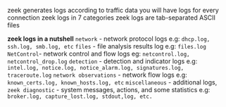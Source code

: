 
zeek generates logs according to traffic data
you will have logs for every connection
zeek logs in 7 categories
zeek logs are tab-separated ASCII files

**zeek logs in a nutshell**
`network` - network protocol logs
e.g: `dhcp.log, ssh.log, smb.log, etc`
`files` - file analysis results log
e.g: `files.log`
`NetControl`- network control and flow logs
eg: `netcontrol.log, netcontrol_drop.log`
`detection` - detection and indicator logs
e.g: `intel.log, notice.log, notice_alarm.log, signatures.log, traceroute.log`
`network observations` - network flow logs
e.g: `known_certs.log, known_hosts.log, etc`
`miscellaneous` - additional logs, 
`zeek diagnostic` - system messages, actions, and some statistics
e.g: `broker.log, capture_lost.log, stdout,log, etc.`

